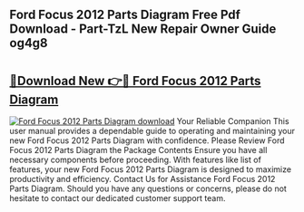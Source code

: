 ## Ford Focus 2012 Parts Diagram Free Pdf Download - Part-TzL New Repair Owner Guide og4g8

# <h2><a href="http://dfuoe4m.blite.top/?on=Ford+Focus+2012+Parts+Diagram">🔗Download New 👉🔴 Ford Focus 2012 Parts Diagram</a></h2>

[![Ford Focus 2012 Parts Diagram download](https://i.imgur.com/lujVjoI.png)](http://dfuoe4m.blite.top/?on=Ford+Focus+2012+Parts+Diagram)
Your Reliable Companion This user manual provides a dependable guide to operating and maintaining your new Ford Focus 2012 Parts Diagram with confidence. Please Review Ford Focus 2012 Parts Diagram the Package Contents Ensure you have all necessary components before proceeding. With features like list of features, your new Ford Focus 2012 Parts Diagram is designed to maximize productivity and efficiency. Contact Us for Assistance Ford Focus 2012 Parts Diagram. Should you have any questions or concerns, please do not hesitate to contact our dedicated customer support team.
